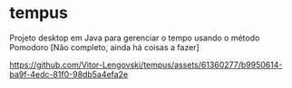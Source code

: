 # tempus
Projeto desktop em Java para gerenciar o tempo usando o método Pomodoro
[Não completo, ainda há coisas a fazer]

https://github.com/Vitor-Lengovski/tempus/assets/61360277/b9950614-ba9f-4edc-81f0-98db5a4efa2e

